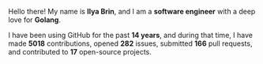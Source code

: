 Hello there! My name is **Ilya Brin**, and I am a **software engineer** with a deep love for **Golang**.

I have been using GitHub for the past **14 years**, and during that time, I have made **5018** contributions, opened **282** issues, submitted **166** pull requests, and contributed to **17** open-source projects.
